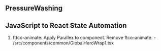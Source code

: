 ## PressureWashing

## JavaScript to React State Automation

1. fttco-animate: Apply Parallex to component. Remove ftco-animate. - /src/components/common/GlobalHeroWrap1.tsx


